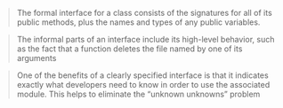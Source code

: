 > The formal interface for a class consists of the signatures for all of its public methods, plus the names and types of any public variables.

> The informal parts of an interface include its high-level behavior, such as the fact that a function deletes the file named by one of its arguments

> One of the benefits of a clearly specified interface is that it indicates exactly what developers need to know in order to use the associated module. This helps to eliminate the “unknown unknowns” problem